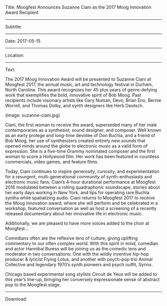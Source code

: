 Title: Moogfest Announces Suzanne Ciani as the 2017 Moog Innovation Award Recipient

----

Subtitle: 

----

Date: 2017-05-15

----

Location: 

----

Text: 

The 2017 Moog Innovation Award will be presented to Suzanne Ciani at Moogfest 2017, the annual music, art and technology festival in Durham, North Carolina. This award recognizes her 45 plus years of genre-defying work that exemplifies the bold, innovative spirit of Bob Moog. Past recipients include visionary artists like Gary Numan, Devo, Brian Eno, Bernie Worrell, and Thomas Dolby, and synth designers like Herb Deutsch.

(image: suzanne-ciani.jpg)

Ciani, the first woman to receive the award, superseded many of her male contemporaries as a synthesist, sound designer, and composer. Well known as an early protege and long-time devotee of Don Buchla, and a friend of Bob Moog, her use of synthesizers created entirely new sounds that opened minds around the globe to electronic music as a valid form of expression. She is a five-time Grammy nominated composer and the first woman to score a Hollywood film. Her work has been featured in countless commercials, video games, and feature films.

Today, Ciani continues to inspire generosity, curiosity, and experimentation for a resurgent, multi-generational community of synth-enthusiasts and electronic music fans. Ciani’s 4-hour durational performance at Moogfest 2016 modulated between a rolling quadraphonic soundscape, stories about her early days working in New York, and tips for operating rare Buchla synths while spatializing audio. Ciani returns to Moogfest 2017 to receive the Moog Innovation award, where she will perform and be celebrated in a workshop, featured conversation as well as host a screening of a recently released documentary about her innovative life in electronic music.

Additionally, we are pleased to have more voices added to the choir at Moogfest...

Comedians often are the reflexive lens of culture, giving uplifting commentary to our often complex world. With this spirit in mind, comedian and actor Hannibal Buress will be joining us as the comedic lens and moderator in two conversations: One with the wildly inventive hip-hop producer & lyricist Flying Lotus, and another with psych-pop trio Animal Collective and legendary 1970’s synth pioneers and psych outfit, Syrinx.

Chicago based experimental song stylists Circuit de Yeux will be added to this year’s line-up, bringing her conversely expressionate sense of abstract pop to the Moogfest stage.

----

Download: 